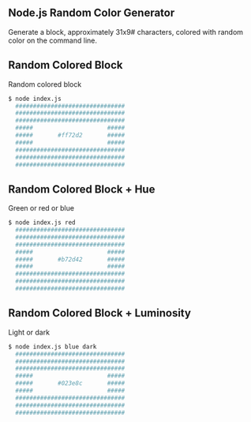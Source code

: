 ## Node.js Random Color Generator

Generate a block, approximately 31x9# characters, colored with random color on the command line.

## Random Colored Block

Random colored block

```bash
$ node index.js
  ###############################
  ###############################
  ###############################
  #####                     #####
  #####       #ff72d2       #####
  #####                     #####
  ###############################
  ###############################
  ###############################
```

## Random Colored Block + Hue

Green or red or blue

```bash
$ node index.js red
  ###############################
  ###############################
  ###############################
  #####                     #####
  #####       #b72d42       #####
  #####                     #####
  ###############################
  ###############################
  ###############################
```

## Random Colored Block + Luminosity

Light or dark

```bash
$ node index.js blue dark
  ###############################
  ###############################
  ###############################
  #####                     #####
  #####       #023e8c       #####
  #####                     #####
  ###############################
  ###############################
  ###############################
```
